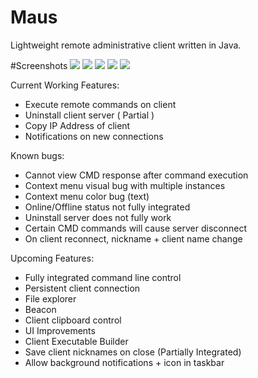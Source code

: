 # Maus
Lightweight remote administrative client written in Java.


#Screenshots
![](http://i.imgur.com/AgNRyeo.png)
![](http://i.imgur.com/jS9t9YL.png)
![](http://i.imgur.com/MRHTckV.png)
![](http://i.imgur.com/oaLuPEC.png)
![](http://i.imgur.com/bXE4Slb.png)

Current Working Features:
* Execute remote commands on client
* Uninstall client server ( Partial )
* Copy IP Address of client
* Notifications on new connections

Known bugs:
* Cannot view CMD response after command execution
* Context menu visual bug with multiple instances
* Context menu color bug (text)
* Online/Offline status not fully integrated
* Uninstall server does not fully work
* Certain CMD commands will cause server disconnect
* On client reconnect, nickname + client name change

Upcoming Features:
* Fully integrated command line control
* Persistent client connection
* File explorer
* Beacon
* Client clipboard control
* UI Improvements
* Client Executable Builder
* Save client nicknames on close (Partially Integrated)
* Allow background notifications + icon in taskbar
